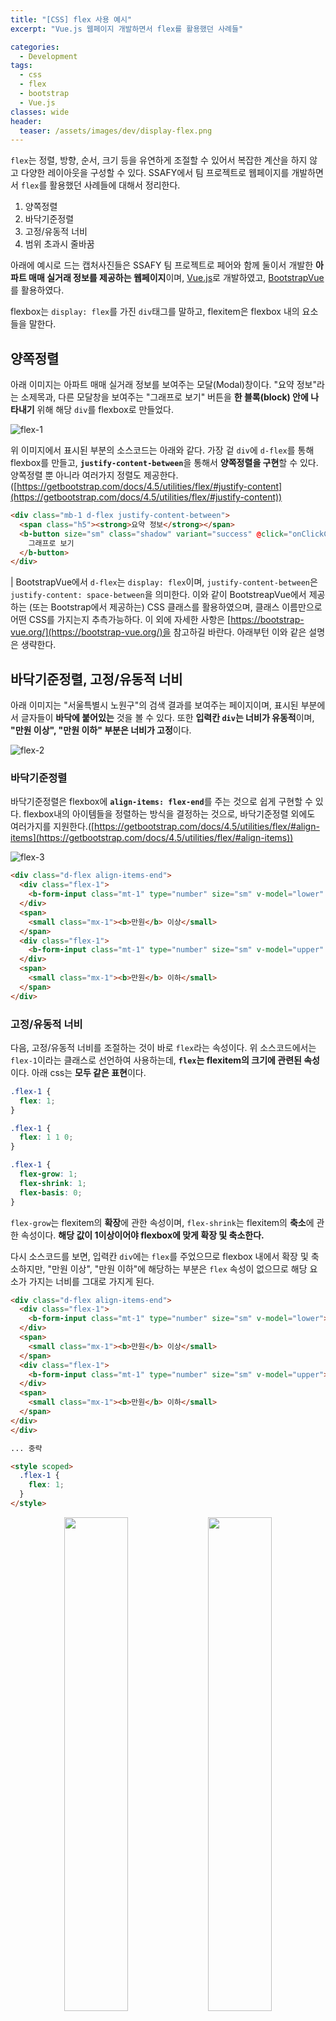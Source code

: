 ```yaml
---
title: "[CSS] flex 사용 예시"
excerpt: "Vue.js 웹페이지 개발하면서 flex를 활용했던 사례들"

categories:
  - Development
tags:
  - css
  - flex
  - bootstrap
  - Vue.js
classes: wide
header:
  teaser: /assets/images/dev/display-flex.png
---
```


`flex`는 정렬, 방향, 순서, 크기 등을 유연하게 조절할 수 있어서 복잡한 계산을 하지 않고 다양한 레이아웃을 구성할 수 있다. SSAFY에서 팀 프로젝트로 웹페이지를 개발하면서 `flex`를 활용했던 사례들에 대해서 정리한다.

1. 양쪽정렬
2. 바닥기준정렬
3. 고정/유동적 너비
4. 범위 초과시 줄바꿈

아래에 예시로 드는 캡처사진들은 SSAFY 팀 프로젝트로 페어와 함께 둘이서 개발한 <strong>아파트 매매 실거래 정보를 제공하는 웹페이지</strong>이며, [Vue.js](https://vuejs.org/)로 개발하였고, [BootstrapVue](https://bootstrap-vue.org/)를 활용하였다.

flexbox는 `display: flex`를 가진 `div`태그를 말하고, flexitem은 flexbox 내의 요소들을 말한다.

## 양쪽정렬

아래 이미지는 아파트 매매 실거래 정보를 보여주는 모달(Modal)창이다. "요약 정보"라는 소제목과, 다른 모달창을 보여주는 "그래프로 보기" 버튼을 <strong>한 블록(block) 안에 나타내기</strong> 위해 해당 `div`를 flexbox로 만들었다.

![flex-1](/assets/images/dev/flex-1.png)

위 이미지에서 표시된 부분의 소스코드는 아래와 같다. 가장 겉 `div`에 `d-flex`를 통해 flexbox를 만들고, <strong>`justify-content-between`</strong>을 통해서 <strong>양쪽정렬을 구현</strong>할 수 있다. 양쪽정렬 뿐 아니라 여러가지 정렬도 제공한다. ([https://getbootstrap.com/docs/4.5/utilities/flex/#justify-content](https://getbootstrap.com/docs/4.5/utilities/flex/#justify-content))

```html
<div class="mb-1 d-flex justify-content-between">
  <span class="h5"><strong>요약 정보</strong></span>
  <b-button size="sm" class="shadow" variant="success" @click="onClickChart">
    그래프로 보기
  </b-button>
</div>
```

| BootstrapVue에서 `d-flex`는 `display: flex`이며, `justify-content-between`은 `justify-content: space-between`을 의미한다. 이와 같이 BootstreapVue에서 제공하는 (또는 Bootstrap에서 제공하는) CSS 클래스를 활용하였으며, 클래스 이름만으로 어떤 CSS를 가지는지 추측가능하다. 이 외에 자세한 사항은 [https://bootstrap-vue.org/](https://bootstrap-vue.org/)을 참고하길 바란다. 아래부턴 이와 같은 설명은 생략한다.

## 바닥기준정렬, 고정/유동적 너비

아래 이미지는 "서울특별시 노원구"의 검색 결과를 보여주는 페이지이며, 표시된 부분에서 글자들이 <strong>바닥에 붙어있는</strong> 것을 볼 수 있다. 또한 <strong>입력칸 `div`는 너비가 유동적</strong>이며, <strong>"만원 이상", "만원 이하" 부분은 너비가 고정</strong>이다.

![flex-2](/assets/images/dev/flex-2.png)

### 바닥기준정렬

바닥기준정렬은 flexbox에 <strong>`align-items: flex-end`</strong>를 주는 것으로 쉽게 구현할 수 있다. flexbox내의 아이템들을 정렬하는 방식을 결정하는 것으로, 바닥기준정렬 외에도 여러가지를 지원한다.([https://getbootstrap.com/docs/4.5/utilities/flex/#align-items](https://getbootstrap.com/docs/4.5/utilities/flex/#align-items))

![flex-3](/assets/images/dev/flex-3.png)

```html
<div class="d-flex align-items-end">
  <div class="flex-1">
    <b-form-input class="mt-1" type="number" size="sm" v-model="lower" />
  </div>
  <span>
    <small class="mx-1"><b>만원</b> 이상</small>
  </span>
  <div class="flex-1">
    <b-form-input class="mt-1" type="number" size="sm" v-model="upper" />
  </div>
  <span>
    <small class="mx-1"><b>만원</b> 이하</small>
  </span>
</div>
```

### 고정/유동적 너비

다음, 고정/유동적 너비를 조절하는 것이 바로 `flex`라는 속성이다. 위 소스코드에서는 `flex-1`이라는 클래스로 선언하여 사용하는데, <strong>`flex`는 flexitem의 크기에 관련된 속성</strong>이다. 아래 css는 <strong>모두 같은 표현</strong>이다.

```css
.flex-1 {
  flex: 1;
}

.flex-1 {
  flex: 1 1 0;
}

.flex-1 {
  flex-grow: 1;
  flex-shrink: 1;
  flex-basis: 0;
}
```

`flex-grow`는 flexitem의 <strong>확장</strong>에 관한 속성이며, `flex-shrink`는 flexitem의 <strong>축소</strong>에 관한 속성이다. <strong>해당 값이 1이상이어야 flexbox에 맞게 확장 및 축소한다.</strong>

다시 소스코드를 보면, 입력칸 `div`에는 `flex`를 주었으므로 flexbox 내에서 확장 및 축소하지만, "만원 이상", "만원 이하"에 해당하는 부분은 `flex` 속성이 없으므로 해당 요소가 가지는 너비를 그대로 가지게 된다.

```html
<div class="d-flex align-items-end">
  <div class="flex-1">
    <b-form-input class="mt-1" type="number" size="sm" v-model="lower"></b-form-input>
  </div>
  <span>
    <small class="mx-1"><b>만원</b> 이상</small>
  </span>
  <div class="flex-1">
    <b-form-input class="mt-1" type="number" size="sm" v-model="upper"></b-form-input>
  </div>
  <span>
    <small class="mx-1"><b>만원</b> 이하</small>
  </span>
</div>
</div>

... 중략

<style scoped>
  .flex-1 {
    flex: 1;
  }
</style>
```

<div style="text-align:center; margin-bottom:2rem; ">
  <img src="/assets/images/dev/flex-4.png" width="45%">
  <img src="/assets/images/dev/flex-5.png" width="45%">
</div>

## 범위 초과시 줄바꿈

아래 이미지는 메인페이지이며, 표시된 곳은 최근 검색 기록을 보여준다. 검색 기록이 일행으로 쭉 나열되어 있는데, <strong>너비를 줄일 경우 자동으로 줄바꿈이 되어 아래로 내려간다.</strong>

![flex-6](/assets/images/dev/flex-6.png)

너비에 따라 유동적으로 너비를 변경시키는 것이 아니라, 다음 줄로 내리는 것을 구현하려면 flexbox에 <strong>`flex-wrap: wrap`</strong>을 줌으로써 구현할 수 있다. flex-wrap을 적용한 것과 적용하지 않은 것의 차이는 아래와 같다.

<figure style="justify-content: center;">
  <img src="/assets/images/dev/flex-8.png" alt="flex-8" style="width:100%; margin-bottom:.25em;">
  <figcaption style="text-align:center">기본</figcaption>
</figure>

<figure style="justify-content: center;">
  <img src="/assets/images/dev/flex-7.png" alt="flex-7" style="width:100%; margin-bottom:.25em;">
  <figcaption style="text-align:center"><code>flex-wrap: wrap</code></figcaption>
</figure>

```html
<div class="d-flex justify-content-center pb-5 searchbar-bg-color flex-wrap">
  <span class="mr-4"><small>최근 검색 기록 (최대 5개)</small></span>
  <div
    class="d-inline-flex bg-color-white rounded pl-2 mr-3 hover-history mb-1"
    v-for="(item, index) in userHistory"
    :key="index"
    @click="onClickMoveSearch(item)"
  >
    <span class="mr-1">{{ item.sido }} {{ item.gugun }}</span>
    <b-button
      class="p-0 hover-danger"
      variant="light"
      size="sm"
      @click.stop="onClickDelete(item)"
    >
      <b-icon icon="x"></b-icon>
    </b-button>
  </div>
</div>
```

## OFF THE RECORD

굳이 flex를 사용하지 않더라도 구현할 수 있는 부분들도 있었으나, 매우 유용하다고 느껴서 많이 사용해보려고 적용한 경우도 있다. 반응형 레이아웃을 구성하는데 매우 유용해 보였다. 특정 레이아웃을 구현하기 위해 flex의 이것저것 속성을 만져서 구현은 했지만, 구글링과 시행착오를 통해서 구현했기 때문에 '이 방법이 맞다', '이 속성은 이렇게 활용하는 것이다' 라고 확답하지는 못하겠다. flex에 대해서 공부했던 흔적을 남기고, 누군가에게는 참고가 되어 도움이 되었으면 하는 마음에 글을 남긴다.

좀 더 많은 flex 활용에 대해서 알고싶다면 [flexbox로 만들 수 있는 10가지 레이아웃](https://d2.naver.com/helloworld/8540176)을 추천한다.
